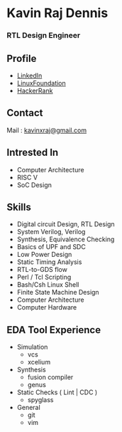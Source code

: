 # Kavin Raj Dennis
### RTL Design Engineer

## Profile
 - [LinkedIn](https://www.linkedin.com/in/kavinxraj)
 - [LinuxFoundation](https://openprofile.dev/profile/kavinxraj)
 - [HackerRank](https://www.hackerrank.com/kavinxraj)

## Contact
Mail : kavinxraj@gmail.com

## Intrested In
 - Computer Architecture
 - RISC V
 - SoC Design

## Skills
 - Digital circuit Design, RTL Design
 - System Verilog, Verilog
 - Synthesis, Equivalence Checking
 - Basics of UPF and SDC
 - Low Power Design
 - Static Timing Analysis
 - RTL-to-GDS flow
 - Perl / Tcl Scripting
 - Bash/Csh Linux Shell
 - Finite State Machine Design
 - Computer Architecture
 - Computer Hardware

## EDA Tool Experience
 - Simulation
   - vcs
   - xcelium
 - Synthesis
   - fusion compiler
   - genus
 - Static Checks ( Lint | CDC )
   - spyglass
 - General
   - git
   - vim
